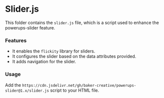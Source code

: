 # Slider.js

This folder contains the `slider.js` file, which is a script used to enhance the powerups-slider feature.

### Features

- It enables the `flickity` library for sliders.
- It configures the slider based on the data attributes provided.
- It adds navigation for the slider.

### Usage

Add the `https://cdn.jsdelivr.net/gh/baker-creative/powerups-slider@1.x/slider.js` script to your HTML file.

 

